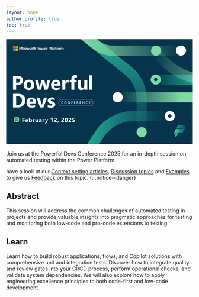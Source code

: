 ```yaml
---
layout: home
author_profile: true
toc: true
---
```


![PowerfulDev Conference](./PowerfulDevConference.png)

Join us at the Powerful Devs Conference 2025 for an in-depth session on automated testing within the Power Platform. 

have a look at our [Context setting articles](./context/), [Discussion topics](./discussion/) and [Examples](./examples/) to give us [Feedback](https://aka.ms/powerfuldevs/testing/feedback) on this topic.
{: .notice--danger}

## Abstract

This session will address the common challenges of automated testing in projects and provide valuable insights into pragmatic approaches for testing and monitoring both low-code and pro-code extensions to testing. 

## Learn

Learn how to build robust applications, flows, and Copilot solutions with comprehensive unit and integration tests. Discover how to integrate quality and review gates into your CI/CD process, perform operational checks, and validate system dependencies. We will also explore how to apply engineering excellence principles to both code-first and low-code development.